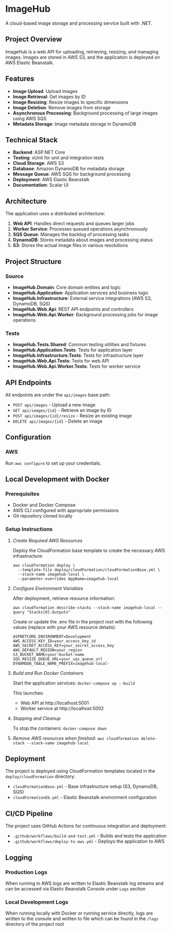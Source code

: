 # ImageHub

A cloud-based image storage and processing service built with .NET.

## Project Overview

ImageHub is a web API for uploading, retrieving, resizing, and managing images. Images are stored in AWS S3, and the application is deployed on AWS Elastic Beanstalk.

## Features

- **Image Upload**: Upload images
- **Image Retrieval**: Get images by ID
- **Image Resizing**: Resize images to specific dimensions
- **Image Deletion**: Remove images from storage
- **Asynchronous Processing**: Background processing of large images using AWS SQS
- **Metadata Storage**: Image metadata storage in DynamoDB

## Technical Stack

- **Backend**: ASP.NET Core
- **Testing**: xUnit for unit and integration tests
- **Cloud Storage**: AWS S3
- **Database**: Amazon DynamoDB for metadata storage
- **Message Queue**: AWS SQS for background processing
- **Deployment**: AWS Elastic Beanstalk
- **Documentation**: Scalar UI

## Architecture

The application uses a distributed architecture:
1. **Web API**: Handles direct requests and queues larger jobs
2. **Worker Service**: Processes queued operations asynchronously
3. **SQS Queue**: Manages the backlog of processing tasks
4. **DynamoDB**: Stores metadata about images and processing status
5. **S3**: Stores the actual image files in various resolutions


## Project Structure

### Source

- **ImageHub.Domain**: Core domain entities and logic
- **ImageHub.Application**: Application services and business logic
- **ImageHub.Infrastructure**: External service integrations (AWS S3, DynamoDB, SQS)
- **ImageHub.Web.Api**: REST API endpoints and controllers
- **ImageHub.Web.Api.Worker**: Background processing jobs for image operations

### Tests

- **ImageHub.Tests.Shared**: Common testing utilities and fixtures
- **ImageHub.Application.Tests**: Tests for application layer
- **ImageHub.Infrastructure.Tests**: Tests for infrastructure layer
- **ImageHub.Web.Api.Tests**: Tests for web API
- **ImageHub.Web.Api.Worker.Tests**: Tests for worker service

## API Endpoints

All endpoints are under the `api/images` base path:

- `POST api/images` - Upload a new image
- `GET api/images/{id}` - Retrieve an image by ID
- `POST api/images/{id}/resize` - Resize an existing image
- `DELETE api/images/{id}` - Delete an image

## Configuration

### AWS

Run `aws configure` to set up your credentials.

## Local Development with Docker

### Prerequisites
- Docker and Docker Compose
- AWS CLI configured with appropriate permissions
- Git repository cloned locally

### Setup Instructions

1. *Create Required AWS Resources*

   Deploy the CloudFormation base template to create the necessary AWS infrastructure:
   ```
   aws cloudformation deploy \
     --template-file deploy/cloudFormation/cloudFormationBase.yml \
     --stack-name imagehub-local \
     --parameter-overrides AppName=imagehub-local
   ```
2. *Configure Environment Variables*

   After deployment, retrieve resource information:
   ```
   aws cloudformation describe-stacks --stack-name imagehub-local --query "Stacks[0].Outputs"
   ```
   
   Create or update the .env file in the project root with the following values (replace with your AWS resource details):
   ```
   ASPNETCORE_ENVIRONMENT=Development
   AWS_ACCESS_KEY_ID=your_access_key_id
   AWS_SECRET_ACCESS_KEY=your_secret_access_key
   AWS_DEFAULT_REGION=your_region
   S3_BUCKET_NAME=your-bucket-name
   SQS_RESIZE_QUEUE_URL=your_sqs_queue_url
   DYNAMODB_TABLE_NAME_PREFIX=imagehub-local-
   ```
   
3. *Build and Run Docker Containers*

   Start the application services:
   `docker-compose up --build`
   
   This launches:
   - Web API at http://localhost:5001
   - Worker service at http://localhost:5002

4. *Stopping and Cleanup*

   To stop the containers:
   `docker-compose down`

5. *Remove AWS resources when finished:*
   `aws cloudformation delete-stack --stack-name imagehub-local`

## Deployment

The project is deployed using CloudFormation templates located in the `deploy/cloudFormation` directory:
- `cloudFormationBase.yml` - Base infrastructure setup (S3, DynamoDB, SQS)
- `cloudFormationEb.yml` - Elastic Beanstalk environment configuration

## CI/CD Pipeline

The project uses GitHub Actions for continuous integration and deployment:
- `.github/workflows/build-and-test.yml` - Builds and tests the application
- `.github/workflows/deploy-to-aws.yml` - Deploys the application to AWS

## Logging
### Production Logs
When running in AWS logs are written to Elastic Beanstalk log streams and can be accessed via Elastic Beanstalk Console under `Logs` section

### Local Development Logs
When running locally with Docker or running service directly, logs are written to the console and written to file which can be found in the `/logs` directory of the project root